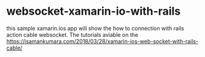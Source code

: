 # websocket-xamarin-io-with-rails
this sample xamarin.ios app will show the how to connection with rails action cable websocket. The tutorials aviable on the 
https://isamankumara.com/2018/03/28/xamarin-ios-web-socket-with-rails-cable/
